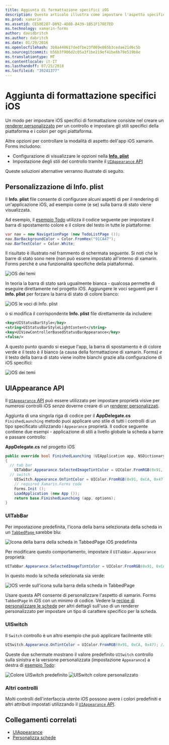```yaml
---
title: Aggiunta di formattazione specifici iOS
description: Questo articolo illustra come impostare l'aspetto specifico di iOS senza usare un renderer personalizzato di xamarin. Forms.
ms.prod: xamarin
ms.assetid: CE50E207-D092-4D88-8439-1B51F178E7ED
ms.technology: xamarin-forms
author: davidbritch
ms.author: dabritch
ms.date: 01/29/2016
ms.openlocfilehash: 3b8a440617dedfbe23f869e865b3cedae21d6c5b
ms.sourcegitcommit: b56b3f906d2c05a3f1be219ef41be8b79e519b8e
ms.translationtype: MT
ms.contentlocale: it-IT
ms.lasthandoff: 07/25/2018
ms.locfileid: "39241377"
---
```

# <a name="adding-ios-specific-formatting"></a>Aggiunta di formattazione specifici iOS

Un modo per impostare iOS specifici di formattazione consiste nel creare un [renderer personalizzato](~/xamarin-forms/app-fundamentals/custom-renderer/index.md) per un controllo e impostare gli stili specifici della piattaforma e i colori per ogni piattaforma.

Altre opzioni per controllare la modalità di aspetto dell'app iOS xamarin. Forms includono:

* Configurazione di visualizzare le opzioni nella [ **Info. plist**](#info-plist)
* Impostazione degli stili del controllo tramite il [ `UIAppearance` API](#uiappearance)

Queste soluzioni alternative verranno illustrate di seguito.

<a name="info-plist"/>

## <a name="customizing-infoplist"></a>Personalizzazione di Info. plist

Il **Info. plist** file consente di configurare alcuni aspetti di per il rendering di un'applicazione iOS, ad esempio come (e se) sulla barra di stato viene visualizzata.

Ad esempio, il [esempio Todo](https://developer.xamarin.com/samples/xamarin-forms/Todo/) utilizza il codice seguente per impostare il barra di spostamento colore e il colore del testo in tutte le piattaforme:

```csharp
var nav = new NavigationPage (new TodoListPage ());
nav.BarBackgroundColor = Color.FromHex("91CA47");
nav.BarTextColor = Color.White;
```

Il risultato è illustrato nel frammento di schermata seguente. Si noti che le barre di stato sono nere (non può essere impostato all'interno di xamarin. Forms perché è una funzionalità specifiche della piattaforma).

![](theme-images/status-default-sml.png "iOS dei temi")

In teoria la barra di stato sarà ugualmente bianca - qualcosa permette di eseguire direttamente nel progetto iOS. Aggiungere le voci seguenti per il **Info. plist** per forzare la barra di stato di colore bianco:

![](theme-images/info-plist.png "iOS le voci di Info. plist")

o si modifica il corrispondente **Info. plist** file direttamente da includere:

```xml
<key>UIStatusBarStyle</key>
<string>UIStatusBarStyleLightContent</string>
<key>UIViewControllerBasedStatusBarAppearance</key>
<false/>
```

A questo punto quando si esegue l'app, la barra di spostamento è di colore verde e il testo è il bianco (a causa della formattazione di xamarin. Forms) *e* il testo della barra di stato viene inoltre bianchi grazie alla configurazione di iOS specifici:

![](theme-images/status-white-sml.png "iOS dei temi")

<a name="uiappearance"/>

## <a name="uiappearance-api"></a>UIAppearance API

Il [ `UIAppearance` API](~/ios/user-interface/ios-ui/introduction-to-the-appearance-api.md) può essere utilizzato per impostare proprietà visive per numerosi controlli iOS *senza* doverne creare di un [renderer personalizzati](~/xamarin-forms/app-fundamentals/custom-renderer/index.md).

Aggiunta di una singola riga di codice per il **AppDelegate.cs** `FinishedLaunching` metodo puoi applicare uno stile di tutti i controlli di un tipo specificato utilizzando i `Appearance` proprietà. Il codice seguente contiene due esempi - applicazione di stili a livello globale la scheda a barre e passare controllo:

**AppDelegate.cs** nel progetto iOS

```csharp
public override bool FinishedLaunching (UIApplication app, NSDictionary options)
{
  // tab bar
    UITabBar.Appearance.SelectedImageTintColor = UIColor.FromRGB(0x91, 0xCA, 0x47); // green
  // switch
    UISwitch.Appearance.OnTintColor = UIColor.FromRGB(0x91, 0xCA, 0x47); // green
    // required Xamarin.Forms code
    Forms.Init ();
    LoadApplication (new App ());
    return base.FinishedLaunching (app, options);
}
```

### <a name="uitabbar"></a>UITabBar

Per impostazione predefinita, l'icona della barra selezionata della scheda in un [ `TabbedPage` ](~/xamarin-forms/app-fundamentals/navigation/tabbed-page.md) sarebbe blu:

![](theme-images/tabbar-default.png "Icona della barra della scheda in TabbedPage iOS predefinita")

Per modificare questo comportamento, impostare il `UITabBar.Appearance` proprietà:

```csharp
UITabBar.Appearance.SelectedImageTintColor = UIColor.FromRGB(0x91, 0xCA, 0x47); // green
```

In questo modo la scheda selezionata sia verde:

![](theme-images/tabbar-custom.png "IOS verde sull'icona sulla barra della scheda in TabbedPage")

Usare questa API consente di personalizzare l'aspetto di xamarin. Forms `TabbedPage` in iOS con un minimo di codice. Vedere la [recipe di personalizzare le schede](https://github.com/xamarin/recipes/tree/master/Recipes/xamarin-forms/iOS/customize-tabs) per altri dettagli sull'uso di un renderer personalizzato per impostare un tipo di carattere specifico per la scheda.

### <a name="uiswitch"></a>UISwitch

Il `Switch` controllo è un altro esempio che può applicare facilmente stili:

```csharp
UISwitch.Appearance.OnTintColor = UIColor.FromRGB(0x91, 0xCA, 0x47); // green
```

Queste due schermate mostrano il valore predefinito `UISwitch` controllo sulla sinistra e la versione personalizzata (impostazione `Appearance`) a destra di [esempio Todo](https://developer.xamarin.com/samples/xamarin-forms/Todo/):

![](theme-images/switch-default.png "Colore UISwitch predefinito") ![](theme-images/switch-custom.png "UISwitch colore personalizzato")

### <a name="other-controls"></a>Altri controlli

Molti controlli dell'interfaccia utente iOS possono avere i colori predefiniti e altri attributi impostati utilizzando il [ `UIAppearance` API](~/ios/user-interface/ios-ui/introduction-to-the-appearance-api.md).



## <a name="related-links"></a>Collegamenti correlati

- [UIAppearance](~/ios/user-interface/ios-ui/introduction-to-the-appearance-api.md)
- [Personalizza schede](https://github.com/xamarin/recipes/tree/master/Recipes/xamarin-forms/iOS/customize-tabs)
